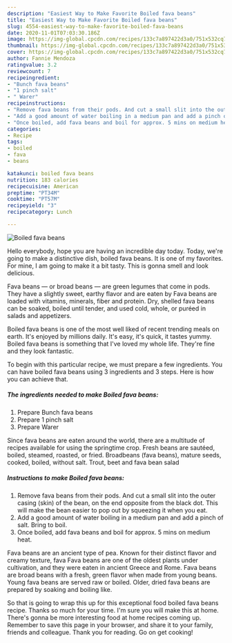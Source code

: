 ```yaml
---
description: "Easiest Way to Make Favorite Boiled fava beans"
title: "Easiest Way to Make Favorite Boiled fava beans"
slug: 4554-easiest-way-to-make-favorite-boiled-fava-beans
date: 2020-11-01T07:03:30.186Z
image: https://img-global.cpcdn.com/recipes/133c7a897422d3a0/751x532cq70/boiled-fava-beans-recipe-main-photo.jpg
thumbnail: https://img-global.cpcdn.com/recipes/133c7a897422d3a0/751x532cq70/boiled-fava-beans-recipe-main-photo.jpg
cover: https://img-global.cpcdn.com/recipes/133c7a897422d3a0/751x532cq70/boiled-fava-beans-recipe-main-photo.jpg
author: Fannie Mendoza
ratingvalue: 3.2
reviewcount: 7
recipeingredient:
- "Bunch fava beans"
- "1 pinch salt"
- " Warer"
recipeinstructions:
- "Remove fava beans from their pods. And cut a small slit into the outer casing (skin) of the bean, on the end opposite from the black dot. This will make the bean easier to pop out by squeezing it when you eat."
- "Add a good amount of water boiling in a medium pan and add a pinch of salt. Bring to boil."
- "Once boiled, add fava beans and boil for approx. 5 mins on medium heat."
categories:
- Recipe
tags:
- boiled
- fava
- beans

katakunci: boiled fava beans 
nutrition: 183 calories
recipecuisine: American
preptime: "PT34M"
cooktime: "PT57M"
recipeyield: "3"
recipecategory: Lunch

---
```



![Boiled fava beans](https://img-global.cpcdn.com/recipes/133c7a897422d3a0/751x532cq70/boiled-fava-beans-recipe-main-photo.jpg)

Hello everybody, hope you are having an incredible day today. Today, we're going to make a distinctive dish, boiled fava beans. It is one of my favorites. For mine, I am going to make it a bit tasty. This is gonna smell and look delicious.

Fava beans — or broad beans — are green legumes that come in pods. They have a slightly sweet, earthy flavor and are eaten by Fava beans are loaded with vitamins, minerals, fiber and protein. Dry, shelled fava beans can be soaked, boiled until tender, and used cold, whole, or puréed in salads and appetizers.

Boiled fava beans is one of the most well liked of recent trending meals on earth. It's enjoyed by millions daily. It's easy, it's quick, it tastes yummy. Boiled fava beans is something that I've loved my whole life. They're fine and they look fantastic.


To begin with this particular recipe, we must prepare a few ingredients. You can have boiled fava beans using 3 ingredients and 3 steps. Here is how you can achieve that.

<!--inarticleads1-->

##### The ingredients needed to make Boiled fava beans:

1. Prepare Bunch fava beans
1. Prepare 1 pinch salt
1. Prepare  Warer


Since fava beans are eaten around the world, there are a multitude of recipes available for using the springtime crop. Fresh beans are sautéed, boiled, steamed, roasted, or fried. Broadbeans (fava beans), mature seeds, cooked, boiled, without salt. Trout, beet and fava bean salad 

<!--inarticleads2-->

##### Instructions to make Boiled fava beans:

1. Remove fava beans from their pods. And cut a small slit into the outer casing (skin) of the bean, on the end opposite from the black dot. This will make the bean easier to pop out by squeezing it when you eat.
1. Add a good amount of water boiling in a medium pan and add a pinch of salt. Bring to boil.
1. Once boiled, add fava beans and boil for approx. 5 mins on medium heat.


Fava beans are an ancient type of pea. Known for their distinct flavor and creamy texture, fava Fava beans are one of the oldest plants under cultivation, and they were eaten in ancient Greece and Rome. Fava beans are broad beans with a fresh, green flavor when made from young beans. Young fava beans are served raw or boiled. Older, dried fava beans are prepared by soaking and boiling like. 

So that is going to wrap this up for this exceptional food boiled fava beans recipe. Thanks so much for your time. I'm sure you will make this at home. There's gonna be more interesting food at home recipes coming up. Remember to save this page in your browser, and share it to your family, friends and colleague. Thank you for reading. Go on get cooking!
